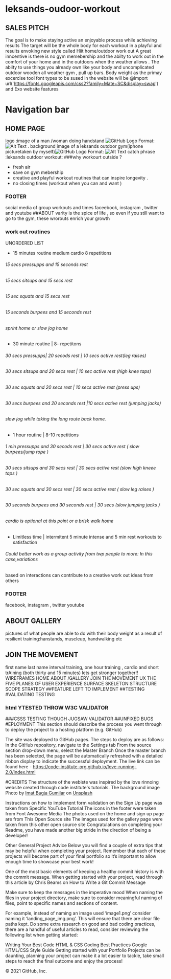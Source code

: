 # leksands-oudoor-workout
## SALES PITCH
The goal is to make staying active an enjoyable process while achieving results
The target will be the whole body for each workout in a playful and results envoking new style called Hiit home/outdoor work out 
A great inncentive is there is no gym memebership and the abilty to work out in the comfort of your home  and in the outdoors when the weather allows .
The abilty to use things you already own like your body   and uncomplicated outdoor wooden all weather gym , pull up bars.
Body weight as the primay excercise tool 
font types to be sused in the website will be 
@import url('https://fonts.googleapis.com/css2?family=Mate+SC&display=swap') and Exo
website features
# Navigation bar       
## HOME PAGE
logo :image of a man /woman doing handstand ![GitHub Logo](/images/logo.png)
Format: ![Alt Text](url)
. background image  of a  leksands outdoor gym(iphone picturetaken by myself)![GitHub Logo](/images/logo.png)
Format: ![Alt Text](url)
catch phrase :leksands outdoor workout:
###why workourt outside ?
 
* fresh air 
* save on gym mebership
* creative and  playful workout routines that can inspire longevity .
* no closing times (workout when you can and want )
 ### FOOTER 
 social media of  group workouts and times 
 faceebook, instagram , twitter  and youtube
##ABOUT
varity is the spice of life , so even if you still want to go to the gym, these wrorouts enrich your growth
### work out routines
UNORDERED LIST 
 * 15 minutes routine medium cardio 8 repetitions
 ###### 15 secs pressupps and 15 seconds rest 
 ###### 15 secs sitsups and 15 secs rest 
 ###### 15 sec squats and 15 secs rest 
 ###### 15 seconds burpees and 15 seconds rest 
 ###### sprint home or slow jog home
 * 30 minute routine | 8- repetitons
 ###### 30 secs pressupps| 20 secods rest | 10 secs active rest(leg raises) 
 ###### 30 secs sitsups and 20 secs rest | 10 sec active rest (high knee taps)
 ###### 30 sec squats and 20 secs rest   | 10 secs active rest (press ups)
 ###### 30 secs burpees and 20 seconds rest |10 secs active rest (jumping  jacks)
 ###### slow jog  while taking the long route back home.
 * 1 hour routine | 8-10 repetitions
  ###### 1 min pressupps and 30 secods rest | 30 secs active rest ( slow burpees/jump rope )
 ###### 30 secs sitsups and 30 secs rest | 30 secs  active rest (slow high kneee taps )
 ###### 30 sec squats and 30 secs rest | 30 secs active rest ( slow leg raises )
 ###### 30 seconds burpees and 30 seconds rest | 30 secs (slow jumping jacks )
 ###### cardio is optional at this point or a brisk walk home 
 
 * Limitless time | intermitent 5 minute intense and 5 min rest workouts to satisfaction
 ###### Could better work as a group activity from twp people to more: In this case,variations 
 based on interactions can contribute to a creative work out ideas from others  

 
 ### FOOTER 
 facebook, instagram , twitter youtube
 
  ## ABOUT GALLERY 
   pictures of what people are able to do with their body weight as a result of resilient training:hanstands, muscleup, handwalking etc
  ## JOIN THE MOVEMENT
   first name 
    last name 
    interval training, one hour training , cardio and short trAining (both thirty and 15 minutes)
    lets get stronger together!!
       WIREFRAMES 
   HOME 
   ABOUT /GALLERY 
   JOIN THE MOVEMENT
   UX  THE FIVE PLANES OF USER EXPERIENCE
   SURFACE 
   SKELETON 
   STRUCTURE 
   SCOPE
   STRATEGY
   ##FEATURE LEFT TO IMPLEMENT 
   ##TESTING
   #VALIDATING TESTING
   ### html YTESTED THROW W3C VALIDATOR
   ###CSSS TESTING THOUGH JUGSAW VALIDATOR
   ##UNFIXED BUGS
   #EPLOYMENT
 This section should describe the process you went through to deploy the project to a hosting platform (e.g. GitHub)

The site was deployed to GitHub pages. The steps to deploy are as follows:
In the GitHub repository, navigate to the Settings tab
From the source section drop-down menu, select the Master Branch
Once the master branch has been selected, the page will be automatically refreshed with a detailed ribbon display to indicate the successful deployment.
The live link can be found here - https://code-institute-org.github.io/love-running-2.0/index.html
   
 
 #CREDITS
 The structure of the webiste was inspired by the love rinnoing website created through code institute's tutorials.
 The background image  Photo by <a href="https://unsplash.com/@imatbagjagumilar?utm_source=unsplash&utm_medium=referral&utm_content=creditCopyText">Imat Bagja Gumilar</a> on <a href="https://unsplash.com/s/photos/forest?utm_source=unsplash&utm_medium=referral&utm_content=creditCopyText">Unsplash</a>
  
Instructions on how to implement form validation on the Sign Up page was taken from Specific YouTube Tutorial
The icons in the footer were taken from Font Awesome
Media
The photos used on the home and sign up page are from This Open Source site
The images used for the gallery page were taken from this other open source site
Congratulations on completing your Readme, you have made another big stride in the direction of being a developer!

Other General Project Advice
Below you will find a couple of extra tips that may be helpful when completing your project. Remember that each of these projects will become part of your final portfolio so it’s important to allow enough time to showcase your best work!

One of the most basic elements of keeping a healthy commit history is with the commit message. When getting started with your project, read through this article by Chris Beams on How to Write a Git Commit Message

Make sure to keep the messages in the imperative mood
When naming the files in your project directory, make sure to consider meaningful naming of files, point to specific names and sections of content.

For example, instead of naming an image used ‘image1.png’ consider naming it ‘landing_page_img.png’. This will ensure that there are clear file paths kept.
Do some extra research on good and bad coding practices, there are a handful of useful articles to read, consider reviewing the following list when getting started:

Writing Your Best Code
HTML & CSS Coding Best Practices
Google HTML/CSS Style Guide
Getting started with your Portfolio Projects can be daunting, planning your project can make it a lot easier to tackle, take small steps to reach the final outcome and enjoy the process!

© 2021 GitHub, Inc.
